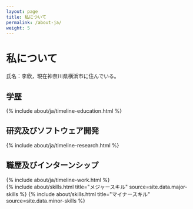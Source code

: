 ```yaml
---
layout: page
title: 私について
permalink: /about-ja/
weight: 5
---
```


<link rel="stylesheet" href="https://ss1.xrea.com/xin.g2.xrea.com/content/blog-style/japanese-font.css">

# **私について**

氏名：李欣，現在神奈川県横浜市に住んでいる。

## 学歴

<div class="row">
{% include about/ja/timeline-education.html %}
</div>

## 研究及びソフトウェア開発

<div class="row">
{% include about/ja/timeline-research.html %}
</div>

## 職歴及びインターンシップ

<div class="row">
{% include about/ja/timeline-work.html %}
</div>

<div class="row">
{% include about/skills.html title="メジャースキル" source=site.data.major-skills %}
{% include about/skills.html title="マイナースキル" source=site.data.minor-skills %}
</div>
